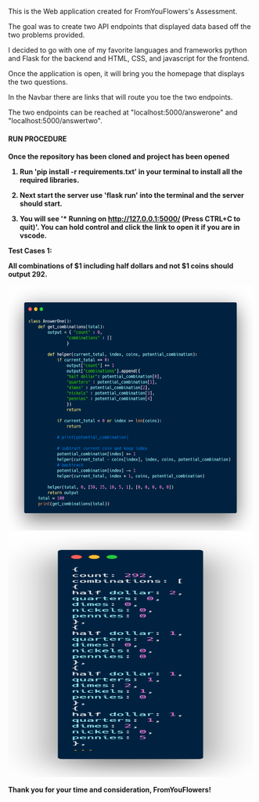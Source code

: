 This is the Web application created for FromYouFlowers's Assessment.

The goal was to create two API endpoints that displayed data based off the two problems provided.

I decided to go with one of my favorite languages and frameworks python and Flask for the backend and HTML, CSS, and javascript for the frontend.

Once the application is open, it will bring you the homepage that displays the two questions.  

In the Navbar there are links that will route you toe the two endpoints.

The two endpoints can be reached at "localhost:5000/answerone" and "localhost:5000/answertwo".



<h4>RUN PROCEDURE<h4>

Once the repository has been cloned and project has been opened

1) Run <strong>'pip install -r requirements.txt'</strong> in your terminal to install all the required libraries.

2) Next start the server use <strong>'flask run'</strong> into the terminal and the server should start.

2) You will see '* Running on http://127.0.0.1:5000/ (Press CTRL+C to quit)'.  You can hold control and click the link to open it if you are in vscode.


Test Cases 1:

All combinations of $1 including half dollars and not $1 coins should output 292.
<p>
<img src="/app/static/img/TestCase1_Input.png" width="500" height="500">    

<img src="/app/static/img/TestCase1_Output.png" width="500" height="500">     








Thank you for your time and consideration, FromYouFlowers!

